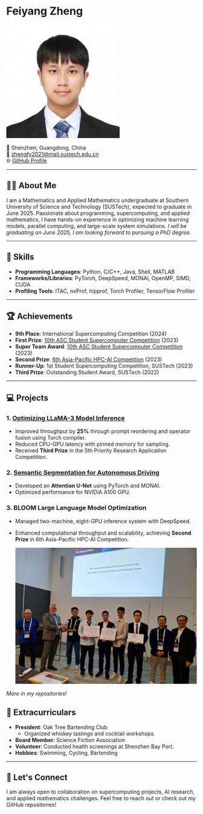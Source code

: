 # Feiyang Zheng
<img src="https://github.com/Mr-Jeffery/mr-jeffery.github.io/blob/main/image/zhengfeiyang.jpg" alt="zhengfeiyang" width="300"/>

📍 Shenzhen, Guangdong, China  
📧 [zhengfy2021@mail.sustech.edu.cn](mailto:zhengfy2021@mail.sustech.edu.cn)  
🌐 [GitHub Profile](https://github.com/Mr-Jeffery)


---

## 👨‍🎓 About Me
I am a Mathematics and Applied Mathematics undergraduate at Southern University of Science and Technology (SUSTech), expected to graduate in June 2025. Passionate about programming, supercomputing, and applied mathematics, I have hands-on experience in optimizing machine learning models, parallel computing, and large-scale system simulations. *I will be graduating on June 2025, I am looking forward to pursuing a PhD degree.*



---

## 🎯 Skills
- **Programming Languages**: Python, C/C++, Java, Shell, MATLAB
- **Frameworks/Libraries**: PyTorch, DeepSpeed, MONAI, OpenMP, SIMD, CUDA
- **Profiling Tools**: ITAC, nvProf, hipprof, Torch Profiler, TensorFlow Profiler

---

## 🏆 Achievements
- **9th Place**: International Supercomputing Competition (2024)
- **First Prize**: [10th ASC Student Supercomputer Competition](https://mp.weixin.qq.com/s/0tYmQrZHdJSf8w9DXX_ltg) (2023)
- **Super Team Award**: [10th ASC Student Supercomputer Competition](https://mp.weixin.qq.com/s/0tYmQrZHdJSf8w9DXX_ltg) (2023)
- **Second Prize**: [6th Asia-Pacific HPC-AI Competition](https://nci.org.au/news-events/news/innovation-winners-6th-asia-pacific-hpc-ai-student-competition) (2023)
- **Runner-Up**: 1st Student Supercomputing Competition, SUSTech (2023)
- **Third Prize**: Outstanding Student Award, SUSTech (2022)

---

## 💻 Projects
### 1. **[Optimizing LLaMA-3 Model Inference](https://github.com/Mr-Jeffery/vllm)**
- Improved throughput by **25%** through prompt reordering and operator fusion using Torch compiler.
- Reduced CPU-GPU latency with pinned memory for sampling.
- Received **Third Prize** in the 5th Priority Research Application Competition.

### 2. **[Semantic Segmentation for Autonomous Driving](https://github.com/Mr-Jeffery/AutodriveSeg)**
- Developed an **Attention U-Net** using PyTorch and MONAI.
- Optimized performance for NVIDIA A100 GPU.

### 3. **BLOOM Large Language Model Optimization**
- Managed two-machine, eight-GPU inference system with DeepSpeed.
- Enhanced computational throughput and scalability, achieving **Second Prize** in 6th Asia-Pacific HPC-AI Competition.
  
  ![apac](https://github.com/Mr-Jeffery/mr-jeffery.github.io/blob/main/image/apac.jpg)

*More in my repositories!*


## 🎉 Extracurriculars
- **President**: Oak Tree Bartending Club
  - Organized whiskey tastings and cocktail workshops.
- **Board Member**: Science Fiction Association
- **Volunteer**: Conducted health screenings at Shenzhen Bay Port.
- **Hobbies**: Swimming, Cycling, Bartending

---

## 🌱 Let's Connect
I am always open to collaboration on supercomputing projects, AI research, and applied mathematics challenges. Feel free to reach out or check out my GitHub repositories!
